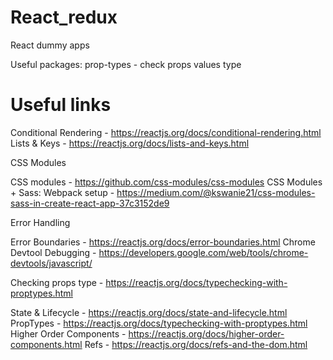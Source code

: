 # React_redux
React dummy apps

Useful packages: 
prop-types - check props values type

# Useful links

Conditional Rendering - https://reactjs.org/docs/conditional-rendering.html
Lists & Keys - https://reactjs.org/docs/lists-and-keys.html

CSS Modules

CSS modules - https://github.com/css-modules/css-modules
CSS Modules + Sass: Webpack setup - https://medium.com/@kswanie21/css-modules-sass-in-create-react-app-37c3152de9

Error Handling

Error Boundaries - https://reactjs.org/docs/error-boundaries.html
Chrome Devtool Debugging - https://developers.google.com/web/tools/chrome-devtools/javascript/


Checking props type - https://reactjs.org/docs/typechecking-with-proptypes.html

State & Lifecycle - https://reactjs.org/docs/state-and-lifecycle.html
PropTypes - https://reactjs.org/docs/typechecking-with-proptypes.html
Higher Order Components - https://reactjs.org/docs/higher-order-components.html
Refs - https://reactjs.org/docs/refs-and-the-dom.html